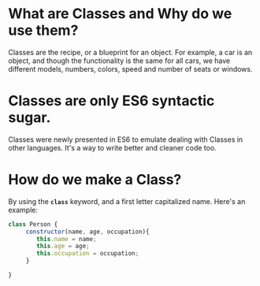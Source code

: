 # What are Classes and Why do we use them?

Classes are the recipe, or a blueprint for an object. For example, a car is an object, and though the functionality is the same for all cars, we have different models, numbers, colors, speed and number of seats or windows. 

# Classes are only ES6 syntactic sugar. 

Classes were newly presented in ES6 to emulate dealing with Classes in other languages. It's a way to write better and cleaner code too. 

# How do we make a Class?

By using the **`class`** keyword, and a first letter capitalized name. Here's an example:

```js
class Person {
     constructor(name, age, occupation){
        this.name = name;
        this.age = age;
        this.occupation = occupation;
     }

}
```
